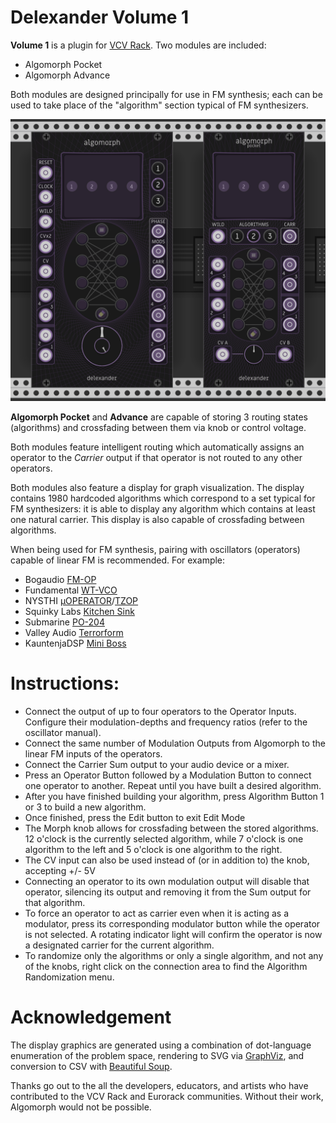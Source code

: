 # Delexander Volume 1

**Volume 1** is a plugin for [VCV Rack](https://github.com/VCVRack/Rack). Two modules are included:
* Algomorph Pocket
* Algomorph Advance

Both modules are designed principally for use in FM synthesis; each can be used to take place of the "algorithm" section typical of FM synthesizers.

![Algomorph and Algomorph Pocket](<res/Algomorph_SoloImage.png>)

**Algomorph Pocket** and **Advance** are capable of storing 3 routing states (algorithms) and crossfading between them via knob or control voltage.

Both modules feature intelligent routing which automatically assigns an operator to the *Carrier* output if that operator is not routed to any other operators.

Both modules also feature a display for graph visualization. The display contains 1980 hardcoded algorithms which correspond to a set typical for FM synthesizers: it is able to display any algorithm which contains at least one natural carrier. This display is also capable of crossfading between algorithms.

When being used for FM synthesis, pairing with oscillators (operators) capable of linear FM is recommended. For example:
* Bogaudio [FM-OP](https://library.vcvrack.com/Bogaudio/Bogaudio-FMOp)
* Fundamental [WT-VCO](https://library.vcvrack.com/Fundamental/VCO2)
* NYSTHI [µOPERATOR](https://library.vcvrack.com/NYSTHI/OP)/[TZOP](https://library.vcvrack.com/NYSTHI/TZOP)
* Squinky Labs [Kitchen Sink](https://library.vcvrack.com/squinkylabs-plug1/squinkylabs-wvco)
* Submarine [PO-204](https://library.vcvrack.com/SubmarineFree/PO-204)
* Valley Audio [Terrorform](https://library.vcvrack.com/Valley/Terrorform)
* KauntenjaDSP [Mini Boss](https://github.com/Kautenja/PotatoChips/releases/tag/1.10.0)

# Instructions:
* Connect the output of up to four operators to the Operator Inputs. Configure their modulation-depths and frequency ratios (refer to the oscillator manual).   
* Connect the same number of Modulation Outputs from Algomorph to the linear FM inputs of the operators.  
* Connect the Carrier Sum output to your audio device or a mixer.  
* Press an Operator Button followed by a Modulation Button to connect one operator to another. Repeat until you have built a desired algorithm.  
* After you have finished building your algorithm, press Algorithm Button 1 or 3 to build a new algorithm.
* Once finished, press the Edit button to exit Edit Mode 
* The Morph knob allows for crossfading between the stored algorithms. 12 o'clock is the currently selected algorithm, while 7 o'clock is one algorithm to the left and 5 o'clock is one algorithm to the right.  
* The CV input can also be used instead of (or in addition to) the knob, accepting +/- 5V
* Connecting an operator to its own modulation output will disable that operator, silencing its output and removing it from the Sum output for that algorithm.
* To force an operator to act as carrier even when it is acting as a modulator, press its corresponding modulator button while the operator is not selected. A rotating indicator light will confirm the operator is now a designated carrier for the current algorithm.
* To randomize only the algorithms or only a single algorithm, and not any of the knobs, right click on the connection area to find the Algorithm Randomization menu.

# Acknowledgement

The display graphics are generated using a combination of dot-language enumeration of the problem space, rendering to SVG via [GraphViz](https://graphviz.org/), and conversion to CSV with [Beautiful Soup](https://www.crummy.com/software/BeautifulSoup/).

Thanks go out to the all the developers, educators, and artists who have contributed to the VCV Rack and Eurorack communities. Without their work, Algomorph would not be possible.